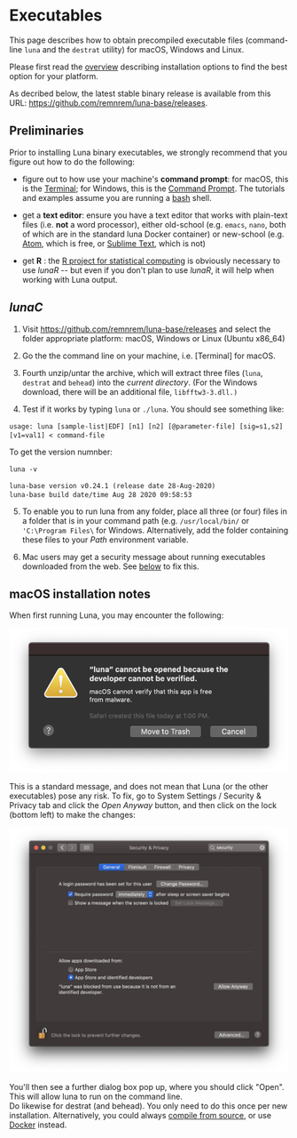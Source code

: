 # Executables

This page describes how to obtain precompiled executable files
(command-line `luna` and the `destrat` utility) for macOS, Windows and
Linux.

Please first read the [overview](index.md) describing installation options
to find the best option for your platform.

As decribed below, the latest stable binary release is available from
this URL: <https://github.com/remnrem/luna-base/releases>.

## Preliminaries

Prior to installing Luna binary executables, we strongly recommend
that you figure out how to do the following:

- figure out to how use your machine's __command prompt__: for macOS, this is the 
 [Terminal](https://www.wikihow.com/Get-to-the-Command-Line-on-a-Mac); for Windows, this is 
 the [Command Prompt](https://www.wikihow.com/Open-the-Command-Prompt-in-Windows).  The tutorials and 
 examples assume you are running a [bash](https://en.wikipedia.org/wiki/Bash_(Unix_shell)) shell.

- get a __text editor__: ensure you have a text editor that works with
  plain-text files (i.e. __not__ a word processor), either old-school
  (e.g. `emacs`, `nano`, both of which are in the standard luna Docker container)
  or new-school (e.g. [Atom](https://atom.io/), which is free, or
  [Sublime Text](https://www.sublimetext.com/), which is not)

- get __R__ : the [R project for statistical
  computing](https://www.r-project.org/) is obviously necessary to use
  _lunaR_ -- but even if you don't plan to use _lunaR_, it will help when
  working with Luna output.


## _lunaC_

1. Visit <https://github.com/remnrem/luna-base/releases> and select the folder appropriate platform: macOS, Windows or Linux (Ubuntu x86_64)

2. Go the the command line on your machine, i.e. [Terminal] for macOS.

3. Fourth unzip/untar the archive, which will extract three files
(`luna`, `destrat` and `behead`) into the _current directory_.  (For
the Windows download, there will be an additional file,
`libfftw3-3.dll.)`

4. Test if it works by typing `luna` or `./luna`.  You should see something like:
```
usage: luna [sample-list|EDF] [n1] [n2] [@parameter-file] [sig=s1,s2] [v1=val1] < command-file
```
To get the version numnber:
```
luna -v
```
```
luna-base version v0.24.1 (release date 28-Aug-2020)
luna-base build date/time Aug 28 2020 09:58:53
```

5. To enable you to run luna from any folder, place all three
(or four) files in a folder that is in your command path
(e.g. `/usr/local/bin/` or `'C:\Program Files\` for Windows.  Alternatively, add 
the folder containing these files to your _Path_ environment variable. 

6. Mac users may get a security message about running executables downloaded from the web.
See [below](#macos-installation-notes) to fix this.

<!---

## _lunaR_

__For Mac users only__, there will be a second file named `luna_0.2.tgz`.
This is a binary version of [_lunaR_](../ext/R.md) package.  After
downloading, type this on the Terminal command line:

```
R CMD INSTALL luna_0.2.tgz
```

This should install the `luna` library for R, which can be started
with the following command (from the R prompt):

```
library(luna)
```

See [_lunaR_](../ext/R.md) for more details.

--->


## macOS installation notes

When first running Luna, you may encounter the following:

![img](../img/mac-install1.png)

This is a standard message, and does not mean that Luna (or the other executables) pose any risk.  To fix, go
to System Settings / Security & Privacy tab and click the _Open Anyway_ button, and then click on the lock (bottom left) to make the changes:

![img](../img/mac-install2.png)

You'll then see a further dialog box pop up, where you should click "Open".  This will allow luna to run on the command line.   
Do likewise for destrat (and behead).  You only need to do this once per new installation.
Alternatively, you could always [compile from source](source.md), or use [Docker](docker.md) instead.

